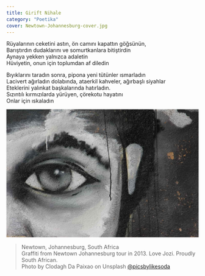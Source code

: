 ```yaml
---
title: Girift Nihale
category: "Poetika"
cover: Newtown-Johannesburg-cover.jpg
---
```


Rüyalarının ceketini astın, ön camını kapattın göğsünün, <br />
Barıştırdın dudaklarını ve somurtkanlara bitiştirdin<br />
Aynaya yekken yalnızca adaletin<br />
Hüviyetin, onun için toplumdan af diledin<br />

Bıyıklarını taradın sonra, pipona yeni tütünler ısmarladın<br />
Lacivert ağırladın dolabında, ataerkil kahveler, ağırbaşlı siyahlar<br />
Eteklerini yalınkat başkalarında hatırladın.<br />
Sızıntılı kırmızılarda yürüyen, çörekotu hayatını<br />
Onlar için ıskaladın<br />

![unsplash.com](./Newtown-Johannesburg.jpg)

> Newtown, Johannesburg, South Africa <br />
> Graffiti from Newtown Johannesburg tour in 2013. Love Jozi. Proudly South African.<br />
> Photo by Clodagh Da Paixao on Unsplash [@picsbylikesoda](https://unsplash.com/photos/llsCAW1nj2A)
